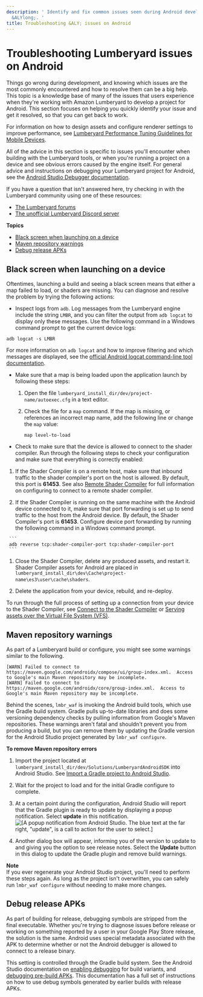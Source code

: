 ```yaml
---
description: ' Identify and fix common issues seen during Android development with
  &ALYlong;. '
title: Troubleshooting &ALY; issues on Android
---
```

# Troubleshooting Lumberyard issues on Android<a name="troubleshoot-android"></a>

 Things go wrong during development, and knowing which issues are the most commonly encountered and how to resolve them can be a big help\. This topic is a knowledge base of many of the issues that users experience when they're working with Amazon Lumberyard to develop a project for Android\. This section focuses on helping you quickly identify your issue and get it resolved, so that you can get back to work\. 

For information on how to design assets and configure renderer settings to improve performance, see [Lumberyard Performance Tuning Guidelines for Mobile Devices](/docs/userguide/mobile/performance-guidelines.md)\. 

 All of the advice in this section is specific to issues you'll encounter when building with the Lumberyard tools, or when you're running a project on a device and see obvious errors caused by the engine itself\. For general advice and instructions on debugging your Lumberyard project for Android, see the [Android Studio Debugger documentation](https://developer.android.com/studio/debug)\. 

 If you have a question that isn't answered here, try checking in with the Lumberyard community using one of these resources: 
+ [The Lumberyard forums](https://forums.awsgametech.com/)
+ [The unofficial Lumberyard Discord server](https://discord.gg/tWrJ68)

**Topics**
+ [Black screen when launching on a device](#troubleshoot-android-black-screen)
+ [Maven repository warnings](#troubleshoot-maven-warnings)
+ [Debug release APKs](#troubleshoot-android-debug-release)

## Black screen when launching on a device<a name="troubleshoot-android-black-screen"></a>

 Oftentimes, launching a build and seeing a black screen means that either a map failed to load, or shaders are missing\. You can diagnose and resolve the problem by trying the following actions: 
+  Inspect logs from `adb`\. Log messages from the Lumberyard engine include the string `LMBR`, and you can filter the output from `adb logcat` to display only these messages\. Use the following command in a Windows command prompt to get the current device logs: 

  ```
  adb logcat -s LMBR
  ```

   For more information on `adb logcat` and how to improve filtering and which messages are displayed, see the [official Android logcat command\-line tool documentation](https://developer.android.com/studio/command-line/logcat)\. 
+ Make sure that a map is being loaded upon the application launch by following these steps:

  1. Open the file `lumberyard_install_dir/dev/project-name/autoexec.cfg` in a text editor\.

  1. Check the file for a `map` command\. If the map is missing, or references an incorrect map name, add the following line or change the `map` value:

     ```
     map level-to-load
     ```
+  Check to make sure that the device is allowed to connect to the shader compiler\. Run through the following steps to check your configuration and make sure that everything is correctly enabled: 

  1.  If the Shader Compiler is on a remote host, make sure that inbound traffic to the shader compiler's port on the host is allowed\. By default, this port is **61453**\. See also [Remote Shader Compiler](/docs/userguide/materials/shaders/custom-dev-remote-compiler.md) for full information on configuring to connect to a remote shader compiler\. 

  1.  If the Shader Compiler is running on the same machine with the Android device connected to it, make sure that port forwarding is set up to send traffic to the host from the Android device\. By default, the Shader Compiler's port is **61453**\. Configure device port forwarding by running the following command in a Windows command prompt\. 

     ```
     adb reverse tcp:shader-compiler-port tcp:shader-compiler-port
     ```

  1.  Close the Shader Compiler, delete any produced assets, and restart it\. Shader Compiler assets for Android are placed in `lumberyard_install_dir\dev\Cache\project-name\es3\user\cache\shaders`\. 

  1. Delete the application from your device, rebuild, and re\-deploy\.

   To run through the full process of setting up a connection from your device to the Shader Compiler, see [Connect to the Shader Compiler](/docs/userguide/mobile/android/build-deploy.md#running-the-shader-compiler-for-android) or [Serving assets over the Virtual File System \(VFS\)](android-configure-project.md#android-vfs)\. 

## Maven repository warnings<a name="troubleshoot-maven-warnings"></a>

 As part of a Lumberyard build or configure, you might see some warnings similar to the following\. 

```
[WARN] Failed to connect to https://maven.google.com/androidx/compose/ui/group-index.xml.  Access to Google's main Maven repository may be incomplete.
[WARN] Failed to connect to https://maven.google.com/androidx/core/group-index.xml.  Access to Google's main Maven repository may be incomplete.
```

 Behind the scenes, `lmbr_waf` is invoking the Android build tools, which use the Gradle build system\. Gradle pulls up\-to\-date libraries and does some versioning dependency checks by pulling information from Google's Maven repositories\. These warnings aren't fatal and shouldn't prevent you from producing a build, but you can remove them by updating the Gradle version for the Android Studio project generated by `lmbr_waf configure`\. 

**To remove Maven repository errors**

1.  Import the project located at `lumberyard_install_dir/dev/Solutions/LumberyardAndroidSDK` into Android Studio\. See [Import a Gradle project to Android Studio](https://developer.android.com/studio/intro/migrate#import_a_gradle-based_intellij_project)\. 

1.  Wait for the project to load and for the initial Gradle configure to complete\. 

1.  At a certain point during the configuration, Android Studio will report that the Gradle plugin is ready to update by displaying a popup notification\. Select **update** in this notification\.   
![\[A popup notification from Android Studio. The blue text at the far right, "update", is a call to action for the user to select.\]](/images/userguide/platforms/android/gradle-update.png)

1.  Another dialog box will appear, informing you of the version to update to and giving you the option to see release notes\. Select the **Update** button in this dialog to update the Gradle plugin and remove build warnings\. 

**Note**  
 If you ever regenerate your Android Studio project, you'll need to perform these steps again\. As long as the project isn't overwritten, you can safely run `lmbr_waf configure` without needing to make more changes\. 

## Debug release APKs<a name="troubleshoot-android-debug-release"></a>

 As part of building for release, debugging symbols are stripped from the final executable\. Whether you're trying to diagnose issues before release or working on something reported by a user in your Google Play Store release, the solution is the same\. Android uses special metadata associated with the APK to determine whether or not the Android debugger is allowed to connect to a release binary\. 

 This setting is controlled through the Gradle build system\. See the Android Studio documentation on [enabling debugging](https://developer.android.com/studio/debug#enable-debug) for build variants, and [debugging pre\-build APKs](https://developer.android.com/studio/debug/apk-debugger)\. This documentation has a full set of instructions on how to use debug symbols generated by earlier builds with release APKs\. 